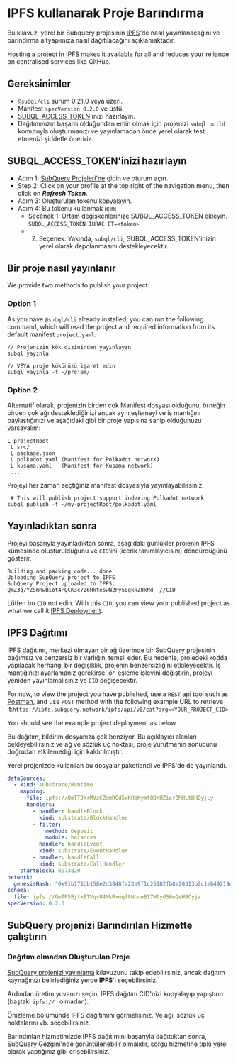 # IPFS kullanarak Proje Barındırma

Bu kılavuz, yerel bir Subquery projesinin [IPFS](https://ipfs.io/)'de nasıl yayınlanacağını ve barındırma altyapımıza nasıl dağıtılacağını açıklamaktadır.

Hosting a project in IPFS makes it available for all and reduces your reliance on centralised services like GitHub.

## Gereksinimler

- `@subql/cli` sürüm 0.21.0 veya üzeri.
- Manifest `specVersion 0.2.0` ve üstü.
- [SUBQL_ACCESS_TOKEN](#prepare-your-subql-access-token)'ınızı hazırlayın.
- Dağıtımınızın başarılı olduğundan emin olmak için projenizi `subql build` komutuyla oluşturmanızı ve yayınlamadan önce yerel olarak test etmenizi şiddetle öneririz.

## SUBQL_ACCESS_TOKEN'inizi hazırlayın

- Adım 1: [SubQuery Projeleri'ne](https://project.subquery.network/) gidin ve oturum açın.
- Step 2: Click on your profile at the top right of the navigation menu, then click on **_Refresh Token_**.
- Adım 3: Oluşturulan tokenu kopyalayın.
- Adım 4: Bu tokenu kullanmak için:
  - Seçenek 1: Ortam değişkenlerinize SUBQL_ACCESS_TOKEN ekleyin. `SUBQL_ACCESS_TOKEN İHRAC ET=<token>`
  - 2. Seçenek: Yakında, `subql/cli`, SUBQL_ACCESS_TOKEN'inizin yerel olarak depolanmasını destekleyecektir.

## Bir proje nasıl yayınlanır

We provide two methods to publish your project:

### Option 1

As you have `@subql/cli` already installed, you can run the following command, which will read the project and required information from its default manifest `project.yaml`:

```
// Projenizin kök dizininden yayınlayın
subql yayınla

// VEYA proje kökünüzü işaret edin
subql yayınla -f ~/projem/
```

### Option 2

Alternatif olarak, projenizin birden çok Manifest dosyası olduğunu, örneğin birden çok ağı desteklediğinizi ancak aynı eşlemeyi ve iş mantığını paylaştığınızı ve aşağıdaki gibi bir proje yapısına sahip olduğunuzu varsayalım:

```
L projectRoot
 L src/
 L package.json
 L polkadot.yaml (Manifest for Polkadot network)
 L kusama.yaml   (Manifest for Kusama network)
 ...
```

Projeyi her zaman seçtiğiniz manifest dosyasıyla yayınlayabilirsiniz.

```
 # This will publish project support indexing Polkadot network
subql publish -f ~/my-projectRoot/polkadot.yaml
```

## Yayınladıktan sonra

Projeyi başarıyla yayınladıktan sonra, aşağıdaki günlükler projenin IPFS kümesinde oluşturulduğunu ve `CID`'ini (içerik tanımlayıcısını) döndürdüğünü gösterir.

```
Building and packing code... done
Uploading SupQuery project to IPFS
SubQuery Project uploaded to IPFS: QmZ3q7YZSmhwBiot4PQCK3c7Z6HkteswN2Py58gkkZ8kNd  //CID
```

Lütfen bu `CID` not edin. With this `CID`, you can view your published project as what we call it [IPFS Deployment](#ipfs-deployment).

## IPFS Dağıtımı

IPFS dağıtımı, merkezi olmayan bir ağ üzerinde bir SubQuery projesinin bağımsız ve benzersiz bir varlığını temsil eder. Bu nedenle, projedeki kodda yapılacak herhangi bir değişiklik, projenin benzersizliğini etkileyecektir. İş mantığınızı ayarlamanız gerekirse, ör. eşleme işlevini değiştirin, projeyi yeniden yayınlamalısınız ve `CID` değişecektir.

For now, to view the project you have published, use a `REST` api tool such as [Postman](https://web.postman.co/), and use `POST` method with the following example URL to retrieve it:`https://ipfs.subquery.network/ipfs/api/v0/cat?arg=<YOUR_PROJECT_CID>`.

You should see the example project deployment as below.

Bu dağıtım, bildirim dosyanıza çok benziyor. Bu açıklayıcı alanları bekleyebilirsiniz ve ağ ve sözlük uç noktası, proje yürütmenin sonucunu doğrudan etkilemediği için kaldırılmıştır.

Yerel projenizde kullanılan bu dosyalar paketlendi ve IPFS'de de yayınlandı.

```yaml
dataSources:
  - kind: substrate/Runtime
    mapping:
      file: ipfs://QmTTJKrMVzCZqmRCd5xKHbKymtQQnHZierBMHLtHHGyjLy
      handlers:
        - handler: handleBlock
          kind: substrate/BlockHandler
        - filter:
            method: Deposit
            module: balances
          handler: handleEvent
          kind: substrate/EventHandler
        - handler: handleCall
          kind: substrate/CallHandler
    startBlock: 8973820
network:
  genesisHash: "0x91b171bb158e2d3848fa23a9f1c25182fb8e20313b2c1eb49219da7a70ce90c3"
schema:
  file: ipfs://QmTP5BjtxETVqvU4MkRxmgf8NbceB17WtydS6oQeHBCyjz
specVersion: 0.2.0
```

## SubQuery projenizi Barındırılan Hizmette çalıştırın

### Dağıtım olmadan Oluşturulan Proje

[SubQuery projenizi yayınlama](publish.md) kılavuzunu takip edebilirsiniz, ancak dağıtım kaynağınızı belirlediğiniz yerde **IPFS**'i seçebilirsiniz.

Ardından üretim yuvanızı seçin, IPFS dağıtım CID'nizi kopyalayıp yapıştırın (baştaki `ipfs:// ` olmadan).

Önizleme bölümünde IPFS dağıtımını görmelisiniz. Ve ağı, sözlük uç noktalarını vb. seçebilirsiniz.

Barındırılan hizmetimizde IPFS dağıtımını başarıyla dağıttıktan sonra, SubQuery Gezgini'nde görüntülenebilir olmalıdır, sorgu hizmetine tıpkı yerel olarak yaptığınız gibi erişebilirsiniz.
